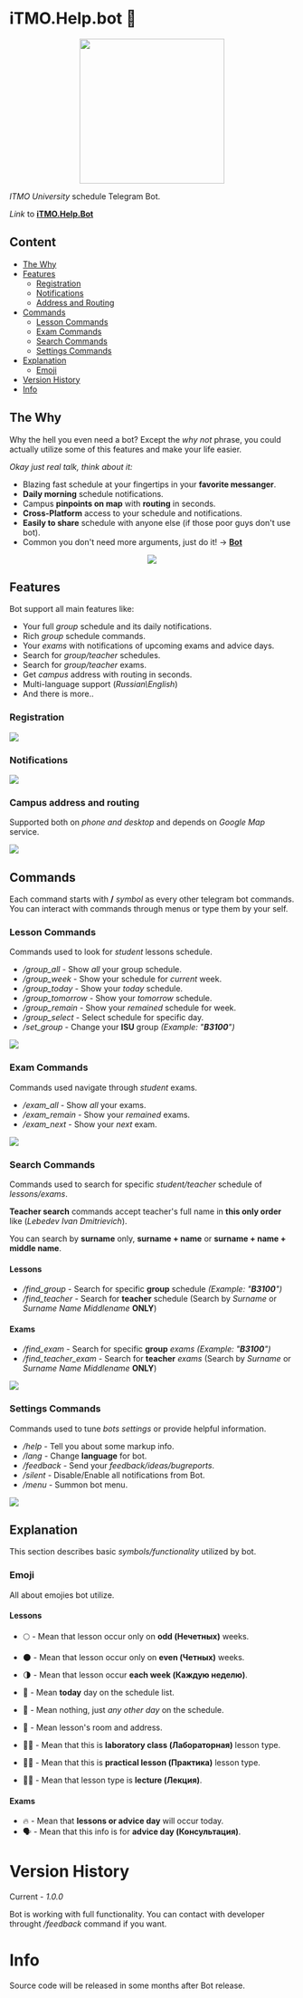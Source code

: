 # iTMO.Help.bot 💬

<p align="center">
  <img src="https://media.giphy.com/media/xT9IgjZR0GmgffYgve/giphy.gif" width="256" height="256" align="middle"/>
</p>

*ITMO University* schedule Telegram Bot.

*Link* to **[iTMO.Help.Bot](https://telegram.me/iTMOHelpBot "iTMO.Help Bot")**

## Content
- [The Why](#the-why)
- [Features](#features)
  - [Registration](#registration)
  - [Notifications](#notifications)
  - [Address and Routing](#campus-address-and-routing)
- [Commands](#commands)
  - [Lesson Commands](#lesson-commands)
  - [Exam Commands](#exam-commands)
  - [Search Commands](#search-commands)
  - [Settings Commands](#settings-commands)
- [Explanation](#explanation)
  - [Emoji](#emoji)
- [Version History](#version-history)
- [Info](#info)

## The Why

Why the hell you even need a bot? Except the *why not* phrase, you could actually utilize some of this features and make your life easier.

*Okay just real talk, think about it:*
* Blazing fast schedule at your fingertips in your **favorite messanger**.
* **Daily morning** schedule notifications.
* Campus **pinpoints on map** with **routing** in seconds. 
* **Cross-Platform** access to your schedule and notifications.
* **Easily to share** schedule with anyone else (if those poor guys don't use bot).
* Common you don't need more arguments, just do it! -> **[Bot](https://telegram.me/iTMOHelpBot "iTMO.Help Bot")**

<p align="center">
  <img src="https://media.giphy.com/media/m8jdGkV9YSWVd4qwFb/giphy.gif" align="middle"/>
</p>

## Features

Bot support all main features like:
* Your full *group* schedule and its daily notifications.
* Rich *group* schedule commands.
* Your *exams* with notifications of upcoming exams and advice days.
* Search for *group/teacher* schedules.
* Search for *group/teacher* exams.
* Get *campus* address with routing in seconds.
* Multi-language support (*Russian\English*)
* And there is more..
 
### Registration

<img src="https://media.giphy.com/media/etKVHaFU6sXFatmm32/giphy.gif" align="middle"/>

### Notifications

<img src="https://media.giphy.com/media/6E8XSP4gtbdIi9Jf5h/giphy.gif" align="middle"/>

### Campus address and routing

Supported both on *phone and desktop* and depends on *Google Map* service.

<img src="https://media.giphy.com/media/TgMKRdf8po8WSr6el5/giphy.gif" align="middle"/>
 
## Commands

Each command starts with **/** *symbol* as every other telegram bot commands.
You can interact with commands through menus or type them by your self.

### Lesson Commands

Commands used to look for *student* lessons schedule.

* */group_all* - Show *all* your group schedule.
* */group_week* - Show your schedule for *current* week.
* */group_today* - Show your *today* schedule.
* */group_tomorrow* - Show your *tomorrow* schedule.
* */group_remain* - Show your *remained* schedule  for week.
* */group_select* - Select schedule for specific day.
* */set_group* - Change your **ISU** group *(Example: "**B3100**")*

<img src="https://media.giphy.com/media/2tQXuMCCnOpjmXi26t/giphy.gif" align="middle"/>

### Exam Commands

Commands used navigate through *student* exams.

* */exam_all* - Show *all* your exams.
* */exam_remain* - Show your *remained* exams.
* */exam_next* - Show your *next* exam.

<img src="https://media.giphy.com/media/LTDIFPM4qn57EudFzQ/giphy.gif" align="middle"/>

### Search Commands

Commands used to search for specific *student/teacher* schedule of *lessons/exams*.

**Teacher search** commands accept teacher's full name in **this only order** like (*Lebedev Ivan Dmitrievich*).

You can search by **surname** only, **surname + name** or **surname + name + middle name**.

#### Lessons
* */find_group* - Search for specific **group** schedule *(Example: "**B3100**")*
* */find_teacher* - Search for **teacher** schedule (Search by *Surname* or *Surname Name Middlename* **ONLY**)

#### Exams
* */find_exam* - Search for specific **group** *exams* *(Example: "**B3100**")*
* */find_teacher_exam* - Search for **teacher** *exams* (Search by *Surname* or *Surname Name Middlename* **ONLY**)

<img src="https://media.giphy.com/media/7JapcjYVTTzKoxogxz/giphy.gif" align="middle"/>

### Settings Commands

Commands used to tune *bots settings* or provide helpful information.

* */help* - Tell you about some markup info.
* */lang* - Change **language** for bot.
* */feedback* - Send your *feedback/ideas/bugreports*.
* */silent* - Disable/Enable all notifications from Bot.
* */menu* - Summon bot menu.

<img src="https://media.giphy.com/media/4ZogUfsrvXj3fEK2kc/giphy.gif" align="middle"/>

## Explanation

This section describes basic *symbols/functionality* utilized by bot.

### Emoji

All about emojies bot utilize.

#### Lessons
* 🌕 - Mean that lesson occur only on **odd (Нечетных)** weeks.
* 🌑 - Mean that lesson occur only on **even (Четных)** weeks.
* 🌗 - Mean that lesson occur **each week (Каждую неделю)**.
* 📯 - Mean **today** day on the schedule list.
* 📆 - Mean nothing, just *any other day* on the schedule.
* 📍 - Mean lesson's room and address.

* 👨‍🔬 - Mean that this is **laboratory class (Лабораторная)** lesson type.
* 👨‍🏭 - Mean that this is **practical lesson (Практика)** lesson type.
* 👨‍🏫 - Mean that lesson type is **lecture (Лекция)**.

#### Exams
* 🔥 - Mean that **lessons or advice day** will occur today.
* 🗣 - Mean that this info is for **advice day (Консультация)**.

# Version History

Current - *1.0.0*

Bot is working with full functionality.
You can contact with developer throught */feedback* command if you want.

# Info

Source code will be released in some months after Bot release.
